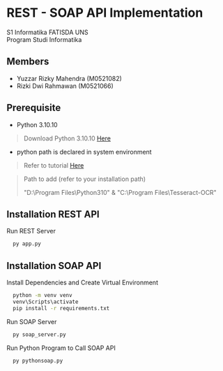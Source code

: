 # REST - SOAP API Implementation

S1 Informatika FATISDA UNS  
Program Studi Informatika

## Members
- Yuzzar Rizky Mahendra (M0521082)
- Rizki Dwi Rahmawan (M0521066)

## Prerequisite
- Python 3.10.10
> Download Python 3.10.10 [Here](https://www.python.org/downloads/release/python-31010/)
>
- python path is declared in system environment
> Refer to tutorial [Here](https://learn.microsoft.com/en-us/previous-versions/office/developer/sharepoint-2010/ee537574(v=office.14))

> Path to add (refer to your installation path)
>
>"D:\Program Files\Python310\" & "C:\Program Files\Tesseract-OCR" 

## Installation REST API

Run REST Server
```bash
  py app.py
```


## Installation SOAP API

Install Dependencies and Create Virtual Environment

```bash
  python -m venv venv
  venv\Scripts\activate
  pip install -r requirements.txt
```
    
Run SOAP Server 
```bash
  py soap_server.py
```

Run Python Program to Call SOAP API
```bash
  py pythonsoap.py
```
